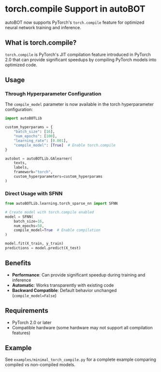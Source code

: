# torch.compile Support in autoBOT

autoBOT now supports PyTorch's `torch.compile` feature for optimized neural network training and inference.

## What is torch.compile?

`torch.compile` is PyTorch's JIT compilation feature introduced in PyTorch 2.0 that can provide significant speedups by compiling PyTorch models into optimized code.

## Usage

### Through Hyperparameter Configuration

The `compile_model` parameter is now available in the torch hyperparameter configuration:

```python
import autoBOTLib

custom_hyperparams = {
    "batch_size": [16],
    "num_epochs": [100],
    "learning_rate": [0.001],
    "compile_model": [True]  # Enable torch.compile
}

autobot = autoBOTLib.GAlearner(
    texts,
    labels,
    framework="torch",
    custom_hyperparameters=custom_hyperparams
)
```

### Direct Usage with SFNN

```python
from autoBOTLib.learning.torch_sparse_nn import SFNN

# Create model with torch.compile enabled
model = SFNN(
    batch_size=16,
    num_epochs=50,
    compile_model=True  # Enable compilation
)

model.fit(X_train, y_train)
predictions = model.predict(X_test)
```

## Benefits

- **Performance**: Can provide significant speedup during training and inference
- **Automatic**: Works transparently with existing code
- **Backward Compatible**: Default behavior unchanged (`compile_model=False`)

## Requirements

- PyTorch 2.0 or later
- Compatible hardware (some hardware may not support all compilation features)

## Example

See `examples/minimal_torch_compile.py` for a complete example comparing compiled vs non-compiled models.